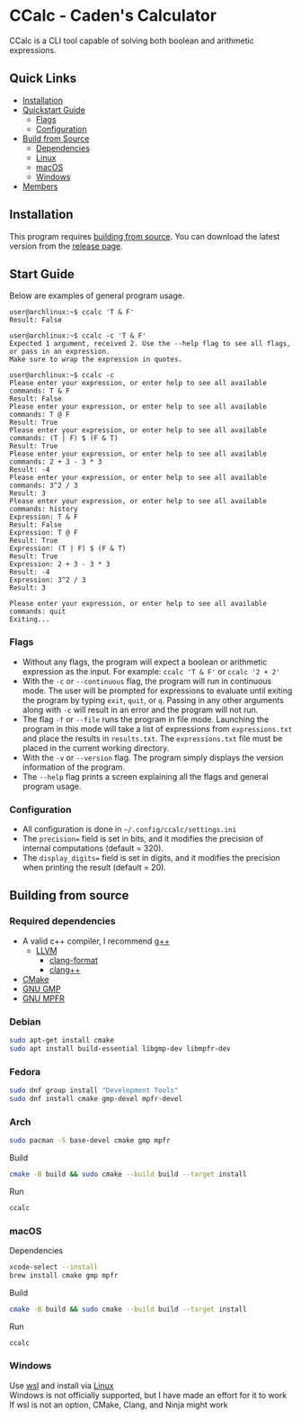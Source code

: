 # CCalc - Caden's Calculator

CCalc is a CLI tool capable of solving both boolean and arithmetic expressions.

## Quick Links   

- [Installation](#installation)
- [Quickstart Guide](#start-guide)
  * [Flags](#flags)
  * [Configuration](#configuration)
- [Build from Source](#building-from-source)
  * [Dependencies](#required-dependencies)
  * [Linux](#linux)
  * [macOS](#macos)
  * [Windows](#windows)
- [Members](#members)

## Installation   

This program requires [building from source](#building-from-source). You can download the latest version from the [release page](https://github.com/YAKU-Student/EECS-348---Group-Project/releases).    

## Start Guide   

Below are examples of general program usage.

```console
user@archlinux:~$ ccalc 'T & F'
Result: False

user@archlinux:~$ ccalc -c 'T & F'
Expected 1 argument, received 2. Use the --help flag to see all flags, or pass in an expression.
Make sure to wrap the expression in quotes.

user@archlinux:~$ ccalc -c
Please enter your expression, or enter help to see all available commands: T & F
Result: False
Please enter your expression, or enter help to see all available commands: T @ F
Result: True
Please enter your expression, or enter help to see all available commands: (T | F) $ (F & T)
Result: True
Please enter your expression, or enter help to see all available commands: 2 + 3 - 3 * 3
Result: -4
Please enter your expression, or enter help to see all available commands: 3^2 / 3
Result: 3
Please enter your expression, or enter help to see all available commands: history
Expression: T & F
Result: False
Expression: T @ F
Result: True
Expression: (T | F) $ (F & T)
Result: True
Expression: 2 + 3 - 3 * 3
Result: -4
Expression: 3^2 / 3
Result: 3

Please enter your expression, or enter help to see all available commands: quit
Exiting...
```

### Flags

- Without any flags, the program will expect a boolean or arithmetic expression as the input. For example: `ccalc 'T & F'` or `ccalc '2 + 2'`
- With the `-c` or `--continuous` flag, the program will run in continuous mode. The user will be prompted for expressions to evaluate until exiting the program by typing `exit`, `quit`, or `q`. Passing in any other arguments along with `-c` will result in an error and the program will not run.
- The flag `-f` or `--file` runs the program in file mode. Launching the program in this mode will take a list of expressions from `expressions.txt` and place the results in `results.txt`. The `expressions.txt` file must be placed in the current working directory.
- With the `-v` or `--version` flag. The program simply displays the version information of the program.    
- The `--help` flag prints a screen explaining all the flags and general program usage.

### Configuration

- All configuration is done in `~/.config/ccalc/settings.ini`
- The `precision=` field is set in bits, and it modifies the precision of internal computations (default = 320).
- The `display_digits=` field is set in digits, and it modifies the precision when printing the result (default = 20).

## Building from source

### Required dependencies

- A valid c++ compiler, I recommend [g++](https://gcc.gnu.org/)   
  - [LLVM](https://www.llvm.org/)
    * [clang-format](https://clang.llvm.org/docs/ClangFormat.html)
    * [clang++](https://clang.llvm.org/)
- [CMake](https://cmake.org/)
- [GNU GMP](https://gmplib.org/)
- [GNU MPFR](https://www.mpfr.org/)

### Debian

```bash
sudo apt-get install cmake
sudo apt install build-essential libgmp-dev libmpfr-dev
```

### Fedora 

```bash
sudo dnf group install "Development Tools"
sudo dnf install cmake gmp-devel mpfr-devel 
```

### Arch

```bash
sudo pacman -S base-devel cmake gmp mpfr
```

Build    

```bash
cmake -B build && sudo cmake --build build --target install
```

Run    

```bash
ccalc
```

### macOS

Dependencies

```bash
xcode-select --install
brew install cmake gmp mpfr
```

Build

```bash
cmake -B build && sudo cmake --build build --target install
```

Run

```bash
ccalc
```

### Windows

Use [wsl](https://learn.microsoft.com/en-us/windows/wsl/install) and install via [Linux](#Debian)    
Windows is not officially supported, but I have made an effort for it to work     
If wsl is not an option, CMake, Clang, and Ninja might work    

